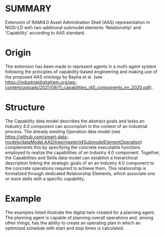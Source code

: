# SUMMARY

Extension of RAMI4.0 Asset Adminitration Shell (AAS) representation in NGSI-LD with two additional submodel elements 'Relationship' and 'Capability' according to AAS standard.

# Origin

The extension has been made to represent agents in a multi-agent system following the principles of capability-based engineering and making use of the proposed AAS ontology by Bayha et al. (see https://industrialdigitaltwin.org/wp-content/uploads/2021/09/11_capabilities_i40_components_en_2020.pdf).


# Structure

The Capability data model describes the abstract goals and tasks an Industry 4.0 component can accomplish in the context of an industrial process. The already existing Operation data model (see https://github.com/smart-data-models/dataModel.AAS/tree/master/I4SubmodelElementOperation) complements this by specifying the concrete executable functions employed to realize the capabilities of an Industry 4.0 component. Together, the Capabilities and Skills data model can establish a hierarchical description linking the strategic goals of an an Industry 4.0 component to the concrete operations required to achieve them. This relationship is formalized through dedicated Relationship Elements, which associate one or more skills with a specific capability. 

# Example

The examples listed illustrate the digital twin created for a planning agent. The planning agent is capable of planning overall operations and, among other things, has the ability to create an operating plan in which an optimized schedule with start and stop times is calculated.

